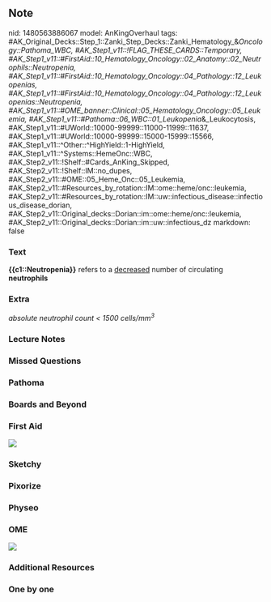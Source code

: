 ## Note
nid: 1480563886067
model: AnKingOverhaul
tags: #AK_Original_Decks::Step_1::Zanki_Step_Decks::Zanki_Hematology_&_Oncology::Pathoma_WBC, #AK_Step1_v11::!FLAG_THESE_CARDS::Temporary, #AK_Step1_v11::#FirstAid::10_Hematology_Oncology::02_Anatomy::02_Neutrophils::Neutropenia, #AK_Step1_v11::#FirstAid::10_Hematology_Oncology::04_Pathology::12_Leukopenias, #AK_Step1_v11::#FirstAid::10_Hematology_Oncology::04_Pathology::12_Leukopenias::Neutropenia, #AK_Step1_v11::#OME_banner::Clinical::05_Hematology_Oncology::05_Leukemia, #AK_Step1_v11::#Pathoma::06_WBC::01_Leukopenia_&_Leukocytosis, #AK_Step1_v11::#UWorld::10000-99999::11000-11999::11637, #AK_Step1_v11::#UWorld::10000-99999::15000-15999::15566, #AK_Step1_v11::^Other::^HighYield::1-HighYield, #AK_Step1_v11::^Systems::HemeOnc::WBC, #AK_Step2_v11::!Shelf::#Cards_AnKing_Skipped, #AK_Step2_v11::!Shelf::IM::no_dupes, #AK_Step2_v11::#OME::05_Heme_Onc::05_Leukemia, #AK_Step2_v11::#Resources_by_rotation::IM::ome::heme/onc::leukemia, #AK_Step2_v11::#Resources_by_rotation::IM::uw::infectious_disease::infectious_disease_dorian, #AK_Step2_v11::Original_decks::Dorian::im::ome::heme/onc::leukemia, #AK_Step2_v11::Original_decks::Dorian::im::uw::infectious_dz
markdown: false

### Text
<div>
  <div>
    <div>
      <b>{{c1::Neutropenia}}</b> refers to a <u>decreased</u>
      number of circulating <b>neutrophils</b>
    </div>
  </div>
</div>

### Extra
<i>absolute neutrophil count < 1500 cells/mm</i><sup style=
"font-style: italic;">3</sup>

### Lecture Notes


### Missed Questions


### Pathoma


### Boards and Beyond


### First Aid
<img src="tmpTfgXSC.png">

### Sketchy


### Pixorize


### Physeo


### OME
<div class="ome-widget">
  <a href=
  "https://onlinemeded.org/spa/hematology-oncology/leukemia/acquire?ref=anki">
  <img src="_OME_AnkiFlashcards_Lesson_5.png"></a>
</div>

### Additional Resources


### One by one

